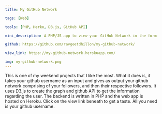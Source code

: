 ```yaml
---
title: My GitHub Network

tags: [Web]

tools: [PHP, Herko, D3.js, GitHub API]

mini_description: A PHP/JS app to view your GitHub Network in the form of connected node graph.

github: https://github.com/ravgeetdhillon/my-github-network/

view_link: https://my-github-network.herokuapp.com/

img: my-github-network.png
---
```


This is one of my weekend projects that I like the most. What it does is, it takes your github username as an input and gives as output your github network comprising of your followers, and then their respective followers. It uses D3.js to create the graph and github API to get the information regarding the user. The backend is written in PHP and the web app is hosted on Heroku. Click on the view link beneath to get a taste. All you need is your github username.
